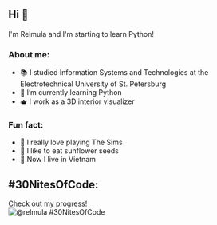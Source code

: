 ## Hi 👋
I'm Relmula and I'm starting to learn Python!

### About me:
- 📚 I studied Information Systems and Technologies at the Electrotechnical University of St. Petersburg
- 🌱 I’m currently learning Python
- 🫖 I work as a 3D interior visualizer

### Fun fact: 
- 🦙 I really love playing The Sims
- 🌻 I like to eat sunflower seeds
- 🌄 Now I live in Vietnam
<!---
relmula/relmula is a ✨ special ✨ repository because its `README.md` (this file) appears on your GitHub profile.
You can click the Preview link to take a look at your changes.
--->
## #30NitesOfCode:
  [Check out my progress!](https://www.codedex.io/@relmula/30-nites-of-code)  
  ![@relmula #30NitesOfCode](https://www.codedex.io/api/petStatus?user=relmula)
